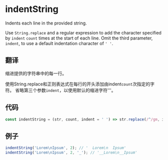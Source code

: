 # indentString

Indents each line in the provided string.

Use `String.replace` and a regular expression to add the character specified by `indent` `count` times at the start of each line.
Omit the third parameter, `indent`, to use a default indentation character of `' '`.

## 翻译

缩进提供的字符串中的每一行。

使用String.replace和正则表达式在每行的开头添加由indent`count`次指定的字符。
省略第三个参数`indent`，以使用默认的缩进字符'''。

## 代码

```js
const indentString = (str, count, indent = ' ') => str.replace(/^/gm, indent.repeat(count));
```

## 例子

```js
indentString('Lorem\nIpsum', 2); // '  Lorem\n  Ipsum'
indentString('Lorem\nIpsum', 2, '_'); // '__Lorem\n__Ipsum'
```
